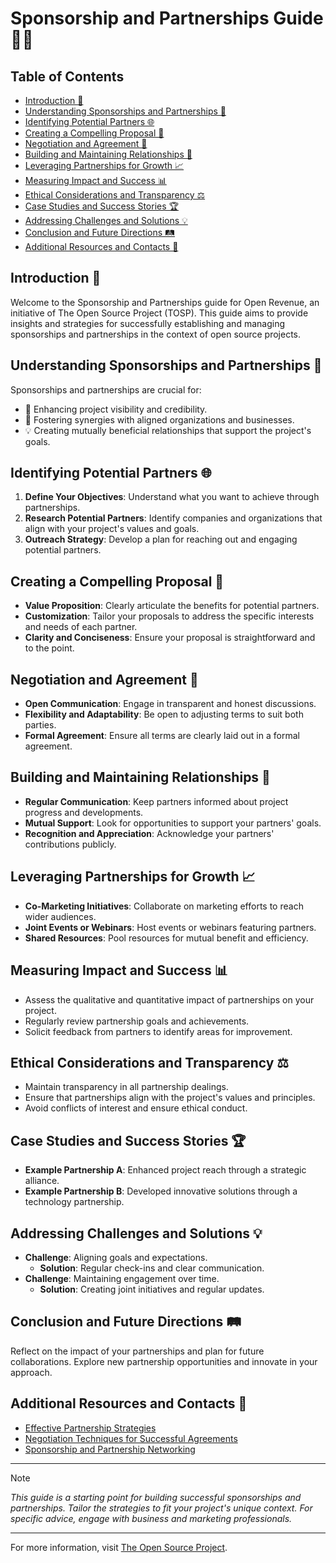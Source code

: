 # Sponsorship and Partnerships Guide 🤝✨

## Table of Contents
- [Introduction 🌟](#introduction-)
- [Understanding Sponsorships and Partnerships 🤔](#understanding-sponsorships-and-partnerships-)
- [Identifying Potential Partners 🌐](#identifying-potential-partners-)
- [Creating a Compelling Proposal 📄](#creating-a-compelling-proposal-)
- [Negotiation and Agreement 🤝](#negotiation-and-agreement-)
- [Building and Maintaining Relationships 🌉](#building-and-maintaining-relationships-)
- [Leveraging Partnerships for Growth 📈](#leveraging-partnerships-for-growth-)
- [Measuring Impact and Success 📊](#measuring-impact-and-success-)
- [Ethical Considerations and Transparency ⚖️](#ethical-considerations-and-transparency-)
- [Case Studies and Success Stories 🏆](#case-studies-and-success-stories-)
- [Addressing Challenges and Solutions 💡](#addressing-challenges-and-solutions-)
- [Conclusion and Future Directions 🛤️](#conclusion-and-future-directions-)
- [Additional Resources and Contacts 🧰](#additional-resources-and-contacts-)

## Introduction 🌟
Welcome to the Sponsorship and Partnerships guide for Open Revenue, an initiative of The Open Source Project (TOSP). This guide aims to provide insights and strategies for successfully establishing and managing sponsorships and partnerships in the context of open source projects.

## Understanding Sponsorships and Partnerships 🤔
Sponsorships and partnerships are crucial for:
- 🚀 Enhancing project visibility and credibility.
- 🌱 Fostering synergies with aligned organizations and businesses.
- 💡 Creating mutually beneficial relationships that support the project's goals.

## Identifying Potential Partners 🌐
1. **Define Your Objectives**: Understand what you want to achieve through partnerships.
2. **Research Potential Partners**: Identify companies and organizations that align with your project's values and goals.
3. **Outreach Strategy**: Develop a plan for reaching out and engaging potential partners.

## Creating a Compelling Proposal 📄
- **Value Proposition**: Clearly articulate the benefits for potential partners.
- **Customization**: Tailor your proposals to address the specific interests and needs of each partner.
- **Clarity and Conciseness**: Ensure your proposal is straightforward and to the point.

## Negotiation and Agreement 🤝
- **Open Communication**: Engage in transparent and honest discussions.
- **Flexibility and Adaptability**: Be open to adjusting terms to suit both parties.
- **Formal Agreement**: Ensure all terms are clearly laid out in a formal agreement.

## Building and Maintaining Relationships 🌉
- **Regular Communication**: Keep partners informed about project progress and developments.
- **Mutual Support**: Look for opportunities to support your partners' goals.
- **Recognition and Appreciation**: Acknowledge your partners' contributions publicly.

## Leveraging Partnerships for Growth 📈
- **Co-Marketing Initiatives**: Collaborate on marketing efforts to reach wider audiences.
- **Joint Events or Webinars**: Host events or webinars featuring partners.
- **Shared Resources**: Pool resources for mutual benefit and efficiency.

## Measuring Impact and Success 📊
- Assess the qualitative and quantitative impact of partnerships on your project.
- Regularly review partnership goals and achievements.
- Solicit feedback from partners to identify areas for improvement.

## Ethical Considerations and Transparency ⚖️
- Maintain transparency in all partnership dealings.
- Ensure that partnerships align with the project's values and principles.
- Avoid conflicts of interest and ensure ethical conduct.

## Case Studies and Success Stories 🏆
- **Example Partnership A**: Enhanced project reach through a strategic alliance.
- **Example Partnership B**: Developed innovative solutions through a technology partnership.

## Addressing Challenges and Solutions 💡
- **Challenge**: Aligning goals and expectations.
    - **Solution**: Regular check-ins and clear communication.
- **Challenge**: Maintaining engagement over time.
    - **Solution**: Creating joint initiatives and regular updates.

## Conclusion and Future Directions 🛤️
Reflect on the impact of your partnerships and plan for future collaborations. Explore new partnership opportunities and innovate in your approach.

## Additional Resources and Contacts 🧰
- [Effective Partnership Strategies](https://www.partnershipguide.com/)
- [Negotiation Techniques for Successful Agreements](https://www.negotiationtactics.com/)
- [Sponsorship and Partnership Networking](https://www.networkingplatforms.com/)

---

> [!NOTE]  
> *This guide is a starting point for building successful sponsorships and partnerships. Tailor the strategies to fit your project's unique context. For specific advice, engage with business and marketing professionals.*

---

For more information, visit [The Open Source Project](https://github.com/The-Open-Source-Project-TOSP).